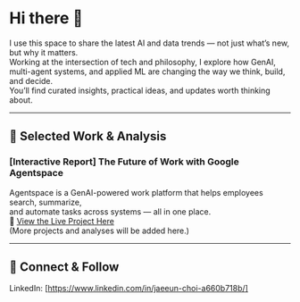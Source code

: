# Hi there 👋  

I use this space to share the latest AI and data trends — not just what’s new, but why it matters.  
Working at the intersection of tech and philosophy, I explore how GenAI, multi-agent systems, and applied ML are changing the way we think, build, and decide.  
You’ll find curated insights, practical ideas, and updates worth thinking about.

---

## 📌 Selected Work & Analysis

### [Interactive Report] The Future of Work with Google Agentspace  
Agentspace is a GenAI-powered work platform that helps employees search, summarize,<br>
and automate tasks across systems — all in one place.  
🔗 [View the Live Project Here](https://jae-choi.github.io/news/)<br>
(More projects and analyses will be added here.)

---

## 🤝 Connect & Follow
LinkedIn: [https://www.linkedin.com/in/jaeeun-choi-a660b718b/]
